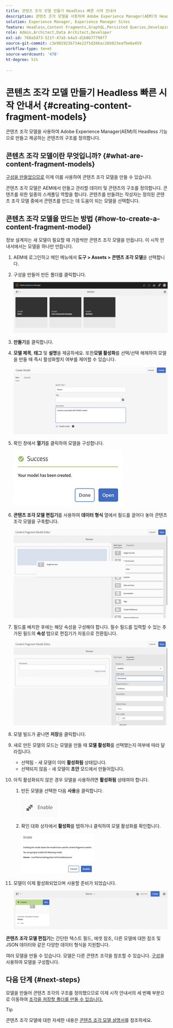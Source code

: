 ```yaml
---
title: 콘텐츠 조각 모델 만들기 Headless 빠른 시작 안내서
description: 콘텐츠 조각 모델을 사용하여 Adobe Experience Manager(AEM)의 Headless 기능으로 만들고 제공하는 콘텐츠의 구조를 정의합니다.
solution: Experience Manager, Experience Manager Sites
feature: Headless,Content Fragments,GraphQL,Persisted Queries,Developing
role: Admin,Architect,Data Architect,Developer
exl-id: 768a5d73-521f-47a5-b4a3-d1b0b77798f7
source-git-commit: c3e9029236734e22f5d266ac26b923eafbe0a459
workflow-type: tm+mt
source-wordcount: '478'
ht-degree: 51%

---
```


# 콘텐츠 조각 모델 만들기 Headless 빠른 시작 안내서 {#creating-content-fragment-models}

콘텐츠 조각 모델을 사용하여 Adobe Experience Manager(AEM)의 Headless 기능으로 만들고 제공하는 콘텐츠의 구조를 정의합니다.

## 콘텐츠 조각 모델이란 무엇입니까? {#what-are-content-fragment-models}

[구성을 만들었으므로](create-configuration.md) 이제 이를 사용하여 콘텐츠 조각 모델을 만들 수 있습니다.

콘텐츠 조각 모델은 AEM에서 만들고 관리할 데이터 및 콘텐츠의 구조를 정의합니다. 콘텐츠를 위한 일종의 스캐폴딩 역할을 합니다. 콘텐츠를 만들려는 작성자는 정의된 콘텐츠 조각 모델 중에서 콘텐츠를 만드는 데 도움이 되는 모델을 선택합니다.

## 콘텐츠 조각 모델을 만드는 방법 {#how-to-create-a-content-fragment-model}

정보 설계자는 새 모델이 필요할 때 가끔씩만 콘텐츠 조각 모델을 만듭니다. 이 시작 안내서에서는 모델을 하나만 만듭니다.

1. AEM에 로그인하고 메인 메뉴에서 **도구 > Assets > 콘텐츠 조각 모델**&#x200B;을 선택합니다.
1. 구성을 만들어 만든 폴더를 클릭합니다.

   ![모델 폴더](assets/models-folder.png)
1. **만들기**&#x200B;를 클릭합니다.
1. **모델 제목**, **태그** 및 **설명**&#x200B;을 제공하세요. 또한&#x200B;**모델 활성화**&#x200B;를 선택/선택 해제하여 모델을 만들 때 즉시 활성화할지 여부를 제어할 수 있습니다.

   ![모델 만들기](assets/models-create.png)
1. 확인 창에서 **열기**&#x200B;를 클릭하여 모델을 구성합니다.

   ![확인 창](assets/models-confirmation.png)
1. **콘텐츠 조각 모델 편집기**&#x200B;를 사용하여 **데이터 형식** 열에서 필드를 끌어다 놓아 콘텐츠 조각 모델을 구축합니다.

   ![필드 끌어서 놓기](assets/models-drag-and-drop.png)

1. 필드를 배치한 후에는 해당 속성을 구성해야 합니다. 필수 필드를 입력할 수 있는 추가된 필드의 **속성** 탭으로 편집기가 자동으로 전환됩니다.

   ![속성 구성](assets/models-configure-properties.png)
1. 모델 빌드가 끝나면 **저장**&#x200B;을 클릭합니다.

1. 새로 만든 모델의 모드는 모델을 만들 때 **모델 활성화**&#x200B;를 선택했는지 여부에 따라 달라집니다.
   * 선택됨 - 새 모델이 이미 **활성화됨** 상태입니다.
   * 선택되지 않음 - 새 모델이 **초안** 모드에서 만들어집니다.

1. 아직 활성화되지 않은 경우 모델을 사용하려면 **활성화됨** 상태여야 합니다.
   1. 만든 모델을 선택한 다음 **사용**&#x200B;을 클릭합니다.

      ![모델 활성화](assets/models-enable.png)
   1. 확인 대화 상자에서 **활성화**&#x200B;를 탭하거나 클릭하여 모델 활성화를 확인합니다.

      ![활성화 확인 대화 상자](assets/models-enabling.png)
1. 모델이 이제 활성화되었으며 사용할 준비가 되었습니다.

   ![모델 활성화됨](assets/models-enabled.png)

**콘텐츠 조각 모델 편집기**&#x200B;는 간단한 텍스트 필드, 에셋 참조, 다른 모델에 대한 참조 및 JSON 데이터와 같은 다양한 데이터 형식을 지원합니다.

여러 모델을 만들 수 있습니다. 모델은 다른 콘텐츠 조각을 참조할 수 있습니다. [구성](create-configuration.md)을 사용하여 모델을 구성합니다.

## 다음 단계 {#next-steps}

모델을 만들어 콘텐츠 조각의 구조를 정의했으므로 이제 시작 안내서의 세 번째 부분으로 이동하여 [조각을 저장할 폴더를 만들 수 있습니다.](create-assets-folder.md)

>[!TIP]
>
>콘텐츠 조각 모델에 대한 자세한 내용은 [콘텐츠 조각 모델 설명서](/help/assets/content-fragments/content-fragments-models.md)를 참조하세요.
